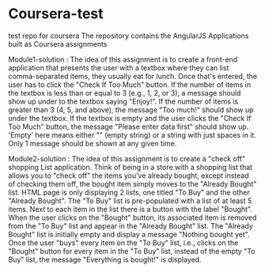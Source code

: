 # Coursera-test
test repo for coursera 
The repository contains the AngularJS Applications built as Coursera assignments

Module1-solution :
The idea of this assignment is to create a front-end application that presents the user with a textbox where they can list comma-separated items, they usually eat for lunch. Once that's entered, the user has to click the "Check If Too Much" button. If the number of items in the textbox is less than or equal to 3 (e.g., 1, 2, or 3), a message should show up under to the textbox saying "Enjoy!". If the number of items is greater than 3 (4, 5, and above), the message "Too much!" should show up under the textbox. If the textbox is empty and the user clicks the "Check If Too Much" button, the message "Please enter data first" should show up. 'Empty' here means either "" (empty string) or a string with just spaces in it. Only 1 message should be shown at any given time.


Module2-solution :
The idea of this assignment is to create a "check off" shopping List application. Think of being in a store with a shopping list that allows you to "check off" the items you've already bought, except instead of checking them off, the bought item simply moves to the "Already Bought" list. HTML page is only displaying 2 lists, one titled "To Buy" and the other "Already Bought". The "To Buy" list is pre-populated with a list of at least 5 items. Next to each item in the list there is a button with the label "Bought". When the user clicks on the "Bought" button, its associated item is removed from the "To Buy" list and appear in the "Already Bought" list. The "Already Bought" list is initially empty and display a message "Nothing bought yet". Once the user "buys" every item on the "To Buy" list, i.e., clicks on the "Bought" button for every item in the "To Buy" list, instead of the empty "To Buy" list, the message "Everything is bought!" is displayed.
